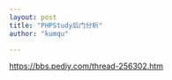 ```yaml
---
layout: post
title: "PHPStudy后门分析"
author: "kumqu"

---
```


https://bbs.pediy.com/thread-256302.htm
